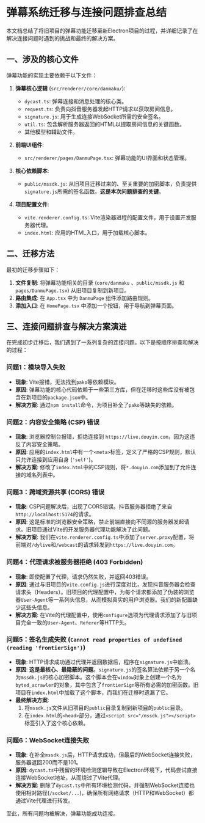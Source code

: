 # 弹幕系统迁移与连接问题排查总结

本文档总结了将旧项目的弹幕功能迁移至新Electron项目的过程，并详细记录了在解决连接问题时遇到的挑战和最终的解决方案。

## 一、涉及的核心文件

弹幕功能的实现主要依赖于以下文件：

1.  **弹幕核心逻辑** (`src/renderer/core/danmaku/`):
    *   `dycast.ts`: 弹幕连接和消息处理的核心类。
    *   `request.ts`: 负责向抖音服务器发起HTTP请求以获取房间信息。
    *   `signature.js`: 用于生成连接WebSocket所需的安全签名。
    *   `util.ts`: 包含解析服务器返回的HTML以提取房间信息的关键函数。
    *   其他模型和辅助文件。

2.  **前端UI组件**:
    *   `src/renderer/pages/DanmuPage.tsx`: 弹幕功能的UI界面和状态管理。

3.  **核心依赖脚本**:
    *   `public/mssdk.js`: 从旧项目迁移过来的、至关重要的加密脚本，负责提供`signature.js`所需的签名函数。**这是本次问题排查的关键**。

4.  **项目配置文件**:
    *   `vite.renderer.config.ts`: Vite渲染器进程的配置文件，用于设置开发服务器代理。
    *   `index.html`: 应用的HTML入口，用于加载核心脚本。

## 二、迁移方法

最初的迁移步骤如下：

1.  **文件复制**: 将弹幕功能相关的目录 (`core/danmaku` 、`public/mssdk.js` 和 `pages/DanmuPage.tsx`) 从旧项目复制到新项目。
2.  **路由集成**: 在 `App.tsx` 中为 `DanmuPage` 组件添加路由规则。
3.  **添加入口**: 在 `HomePage.tsx` 中添加一个按钮，用于导航到弹幕页面。

## 三、连接问题排查与解决方案演进

在完成初步迁移后，我们遇到了一系列复杂的连接问题。以下是按顺序排查和解决的过程：

### 问题1：模块导入失败

*   **现象**: Vite报错，无法找到`pako`等依赖模块。
*   **原因**: 弹幕功能的核心代码依赖于一些第三方库，但在迁移时这些库没有被包含在新项目的`package.json`中。
*   **解决方案**: 通过`npm install`命令，为项目补全了`pako`等缺失的依赖。

### 问题2：内容安全策略 (CSP) 错误

*   **现象**: 浏览器控制台报错，拒绝连接到 `https://live.douyin.com`，因为这违反了内容安全策略。
*   **原因**: 应用的`index.html`中有一个`<meta>`标签，定义了严格的CSP规则，默认只允许连接到应用自身 (`'self'`)。
*   **解决方案**: 修改了`index.html`中的CSP规则，将`*.douyin.com`添加到了允许连接的域名列表中。

### 问题3：跨域资源共享 (CORS) 错误

*   **现象**: CSP问题解决后，出现了CORS错误。抖音服务器拒绝了来自`http://localhost:5174`的请求。
*   **原因**: 这是标准的浏览器安全策略，禁止前端直接向不同源的服务器发起请求。旧项目通过Vite的开发服务器代理功能解决了此问题。
*   **解决方案**: 我们在`vite.renderer.config.ts`中添加了`server.proxy`配置，将前端对`/dylive`和`/webcast`的请求转发到`https://live.douyin.com`。

### 问题4：代理请求被服务器拒绝 (403 Forbidden)

*   **现象**: 即使配置了代理，请求仍然失败，并返回403错误。
*   **原因**: 通过与旧项目的`vite.config.js`进行深度对比，发现抖音服务器会检查请求头（Headers）。旧项目的代理配置中，为每个请求都添加了伪装的浏览器`User-Agent`等一系列头信息，从而模拟真实的用户浏览器。我们的新配置缺少这些头信息。
*   **解决方案**: 在Vite的代理配置中，使用`configure`选项为代理请求添加了与旧项目完全一致的`User-Agent`、`Referer`等HTTP头。

### 问题5：签名生成失败 (`Cannot read properties of undefined (reading 'frontierSign')`)

*   **现象**: HTTP请求成功通过代理并返回数据后，程序在`signature.js`中崩溃。
*   **原因**: **这是最核心、最隐蔽的问题**。`signature.js`的签名算法依赖于另一个名为`mssdk.js`的核心加密脚本。这个脚本会在`window`对象上创建一个名为`byted_acrawler`的对象，其中包含了`frontierSign`等所有必需的加密函数。旧项目在`index.html`中加载了这个脚本，而我们在迁移时遗漏了它。
*   **最终解决方案**:
    1.  将`mssdk.js`文件从旧项目的`public`目录复制到新项目的`public`目录。
    2.  在`index.html`的`<head>`部分，通过`<script src="/mssdk.js"></script>`标签引入了这个核心依赖。

### 问题6：WebSocket连接失败

*   **现象**: 在补全`mssdk.js`后，HTTP请求成功，但最后的WebSocket连接失败，服务器返回200而不是101。
*   **原因**: `dycast.ts`中残留的环境检测逻辑导致在Electron环境下，代码尝试直接连接WebSocket地址，从而绕过了Vite代理。
*   **解决方案**: 删除了`dycast.ts`中所有环境检测代码，并强制WebSocket连接也使用相对路径(`/socket/...`)，确保所有网络请求（HTTP和WebSocket）都通过Vite代理进行转发。

至此，所有问题均被解决，弹幕功能成功连接。
